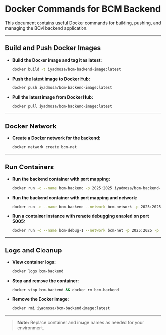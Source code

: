 # Docker Commands for BCM Backend

This document contains useful Docker commands for building, pushing, and managing the BCM backend application.

---

## Build and Push Docker Images

- **Build the Docker image and tag it as latest:**
  ```sh
  docker build -t iyadmosa/bcm-backend-image:latest .
  ```
- **Push the latest image to Docker Hub:**
  ```sh
  docker push iyadmosa/bcm-backend-image:latest
  ```
- **Pull the latest image from Docker Hub:**
  ```sh
  docker pull iyadmosa/bcm-backend-image:latest
  ```

---
## Docker Network

- **Create a Docker network for the backend:**
  ```sh
  docker network create bcm-net
  ```

---
## Run Containers

- **Run the backend container with port mapping:**
  ```sh
  docker run -d --name bcm-backend -p 2025:2025 iyadmosa/bcm-backend-image:latest
  ```
- **Run the backend container with port mapping and network:**
  ```sh
  docker run -d --name bcm-backend --network bcm-network -p 2025:2025 iyadmosa/bcm-backend-image:latest
  ```
- **Run a container instance with remote debugging enabled on port 5005:**
  ```sh
  docker run -d --name bcm-debug-1 --network bcm-net -p 2025:2025 -p 5005:5005 --entrypoint "" iyadmosa/bcm:latest java -agentlib:jdwp=transport=dt_socket,server=y,suspend=n,address=*:5005 -jar /app/app.jar
  ```

---
## Logs and Cleanup

- **View container logs:**
  ```sh
  docker logs bcm-backend
  ```
- **Stop and remove the container:**
  ```sh
  docker stop bcm-backend && docker rm bcm-backend
  ```
- **Remove the Docker image:**
  ```sh
  docker rmi iyadmosa/bcm-backend-image:latest
  ```

---

> **Note:** Replace container and image names as needed for your environment.

